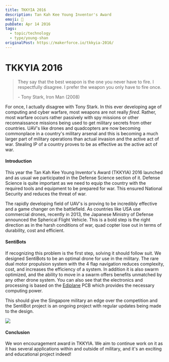 ```yaml
---
title: TKKYIA 2016
description: Tan Kah Kee Young Inventor's Award
emoji: 🏅
pubDate: Apr 14 2016
tags:
  - topic/technology
  - type/young-shan
originalPost: https://makerforce.io/tkkyia-2016/
---
```


# TKKYIA 2016

> They say that the best weapon is the one you never have to fire. I respectfully disagree. I prefer the weapon you only have to fire once.
>
> \- Tony Stark, Iron Man (2008)

For once, I actually disagree with Tony Stark. In this ever developing age of computing and cyber warfare, most weapons are not really _fired_. Rather, most warfare occurs rather passively with spy missions or other reconnaissance missions being used to get military secrets from other countries. UAV's like drones and quadcopters are now becoming commonplace in a country's military arsenal and this is becoming a much larger part of military operations than actual invasion and the active act of war. Stealing IP of a country proves to be as effective as the active act of war.

#### Introduction

This year the Tan Kah Kee Young Inventor's Award (TKKYIA) 2016 launched and as usual we participated in the Defense Science section of it. Defense Science is quite important as we need to equip the country with the required tools and equipment to be prepared for war. This ensured National Security and reduces the threat of war.

The rapidly developing field of UAV's is proving to be incredibly effective and a game changer on the battlefield. As countries like USA use commercial drones, recently in 2013, the Japanese Ministry of Defense announced the Spherical Flight Vehicle. This is a bold step is the right direction as in the harsh conditions of war, quad copter lose out in terms of durability, cost and efficient.

#### SentiBots

If recognizing this problem is the first step, solving it should follow suit. We designed SentiBots to be an optimal drone for use in the military. The rare dual motor propulsion system with the 4 flap navigation reduces complexity, cost, and increases the efficiency of a system. In addition it is also swarm optimized, and the ability to move in a swarm offers benefits unmatched by any other drone system. You can also see that the electronics and processing is based on the [Ediplane](https://makerforce.io/an-edison-based-flight-controller/) PCB which provides the necessary computing power.

This should give the Singapore military an edge over the competition and the SentiBot project is an ongoing project with regular updates being made to the design.

![](https://makerforce.io/content/images/2016/04/DSC_0686.JPG)

#### Conclusion

We won encouragement award in TKKYIA. We aim to continue work on it as it has several applications within and outside of military, and it's an exciting and educational project indeed!

